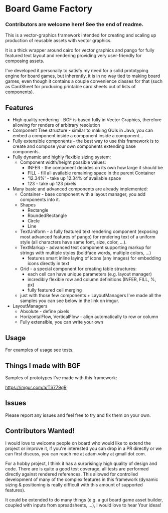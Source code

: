 # Board Game Factory

### Contributors are welcome here! See the end of readme.

This is a vector-graphics framework intended for creating
and scaling up production of reusable assets with vector graphics.

It is a thick wrapper around cairo for vector graphics and pango for fully
featured text layout and rendering providing very user-friendly for composing
assets. 

I've developed it personally to satisfy my need for a solid prototyping
engine for board games, but inherently, it is in no way tied to making board games,
even though it contains a couple convenience classes for that (such as CardSheet for 
producing printable card sheets out of lists of components).

## Features

 - High quality rendering - BGF is based fully in Vector Graphics, therefore allowing for renders of arbitrary resolution
 - Component Tree structure - similar to making GUIs in Java, you can embed a component inside a component inside a component...
 - Fully extensible components - the best way to use this framework is to
    create and compose your own components extending base components.
 - Fully dynamic and highly flexible sizing system:
   - Component width/height possible values:
     - INFER - the component decides on its own how large it should be
     - FILL - fill all available remaining space in the parent Container
     - '12.34%' - take up 12.34% of available space
     - 123 - take up 123 pixels
 - Many basic and advanced components are already implemented:
   - Container - base component with a layout manager, you add components into it. 
   - Shapes
     - Rectangle
     - RoundedRectangle
     - Circle
     - Line
   - TextUniform - a fully featured text rendering component (exposing most advanced features of pango) 
     for rendering text of a uniform style (all characters have same font, size, color, ...).
   - TextMarkup - advanced text component supporting markup for strings with multiple styles (boldface words, multiple colors, ...)
     - features smart inline laying of icons (any images) for embedding icons directly in text
   - Grid - a special component for creating table structures:
     - each cell can have unique parameters (e.g. layout manager)
     - incredibly flexible row and column definitions (INFER, FILL, %, px)
     - fully featured cell merging
   - just with those few components + LayoutManagers I've made all the samples you can see below in the link on imgur.
 - LayoutManagers
   - Absolute - define pixels
   - HorizontalFlow, VerticalFlow - align automatically to row or column
   - Fully extensible, you can write your own

## Usage

For examples of usage see tests.

## Things I made with BGF

Samples of prototypes I've made with this framework:

https://imgur.com/a/TS779gR

## Issues

Please report any issues and feel free to try and fix them on your own.


## Contributors Wanted!

I would love to welcome people on board who would like to extend the project
or improve it, if you're interested you can drop in a PR directly or we can first discuss,
you can reach me at adam.volny at gmail dot com.

For a hobby project, I think it has a surprisingly high quality of design and code. 
There are is quite a good test coverage, all tests are performed directly against
rendered references. This allowed for controlled development of many of the complex features
in this framework (dynamic sizing & positioning is really difficult with this
amount of supported features).

It could be extended to do many things (e.g. a gui board game asset builder, 
coupled with inputs from spreadsheets, ...), I would love to hear Your ideas!